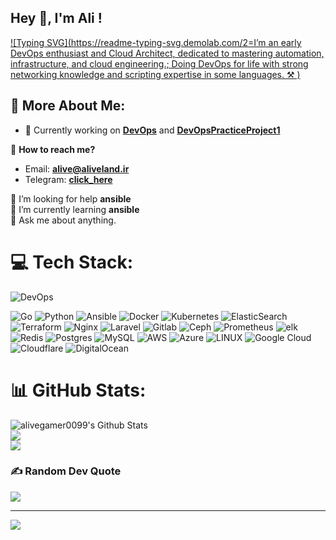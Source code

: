 ## Hey 👋, I'm Ali !
[![Typing SVG](https://readme-typing-svg.demolab.com/2=I’m an early DevOps enthusiast and Cloud Architect, dedicated to mastering automation, infrastructure, and cloud engineering.;
Doing DevOps for life with strong networking knowledge and scripting expertise in some languages. ⚒️ )](https://git.io/typing-svg)

## 💫  More About Me:

- 🔭 Currently working on **[DevOps](https://github.com/alivegamer0099/DevOps)** and **[DevOpsPracticeProject1](https://github.com/alivegamer0099/DevOps_PP1)**

 💬 **How to reach me?**
  - Email: **alive@aliveland.ir**
  - Telegram: **[click_here](https://t.me/itsalivee)**

🤝 I’m looking for help **ansible**<br>
🌱 I’m currently learning **ansible**<br>
💬 Ask me about anything.<br>

# 💻 Tech Stack:
![DevOps](https://img.shields.io/badge/devops-0A66C2?style=for-the-badge&amp;logo=devops&amp;logoColor=white)

![Go](https://img.shields.io/badge/go-%2300ADD8.svg?style=for-the-badge&logo=go&logoColor=white)
![Python](https://img.shields.io/badge/python-3670A0?style=for-the-badge&logo=python&logoColor=ffdd54)
![Ansible](https://img.shields.io/badge/ansible-%231A1918.svg?style=for-the-badge&logo=ansible&logoColor=white)
![Docker](https://img.shields.io/badge/docker-%230db7ed.svg?style=for-the-badge&logo=docker&logoColor=white)
![Kubernetes](https://img.shields.io/badge/kubernetes-%23326ce5.svg?style=for-the-badge&logo=kubernetes&logoColor=white)
![ElasticSearch](https://img.shields.io/badge/-ElasticSearch-005571?style=for-the-badge&logo=elasticsearch)
![Terraform](https://img.shields.io/badge/terraform-%235835CC.svg?style=for-the-badge&logo=terraform&logoColor=white)
![Nginx](https://img.shields.io/badge/nginx-%23009639.svg?style=for-the-badge&logo=nginx&logoColor=white)
![Laravel](https://img.shields.io/badge/laravel-%23FF2D20.svg?style=for-the-badge&logo=laravel&logoColor=white)
![Gitlab](https://img.shields.io/badge/Gitlab-%235835CC.svg?style=for-the-badge&amp;logo=gitlab&amp;logoColor=white)
![Ceph](https://img.shields.io/badge/Ceph-%23D42029?style=for-the-badge&amp;logo=Ceph&amp;logoColor=white)
![Prometheus](https://img.shields.io/badge/Prometheus-%23D42029?style=for-the-badge&amp;logo=Prometheus&amp;logoColor=white)
![elk](https://img.shields.io/badge/elk-%23009639.svg?style=for-the-badge&amp;logo=elk&amp;logoColor=white)
![Redis](https://img.shields.io/badge/redis-%23DD0031.svg?style=for-the-badge&logo=redis&logoColor=white)
![Postgres](https://img.shields.io/badge/postgres-%23316192.svg?style=for-the-badge&logo=postgresql&logoColor=white)
![MySQL](https://img.shields.io/badge/mysql-%2300f.svg?style=for-the-badge&logo=mysql&logoColor=white)
![AWS](https://img.shields.io/badge/AWS-%23FF9900.svg?style=for-the-badge&logo=amazon-aws&logoColor=white)
![Azure](https://img.shields.io/badge/azure-%230072C6.svg?style=for-the-badge&logo=azure-devops&logoColor=white)
![LINUX](https://img.shields.io/badge/Linux-FCC624?style=for-the-badge&logo=linux&logoColor=black)
![Google Cloud](https://img.shields.io/badge/Google%20Cloud-%234285F4.svg?style=for-the-badge&logo=google-cloud&logoColor=white)
![Cloudflare](https://img.shields.io/badge/Cloudflare-F38020?style=for-the-badge&logo=Cloudflare&logoColor=white)
![DigitalOcean](https://img.shields.io/badge/DigitalOcean-%230167ff.svg?style=for-the-badge&logo=digitalOcean&logoColor=white)


# 📊 GitHub Stats:
<img align="center" src="https://github-readme-stats.vercel.app/api?username=alivegamer0099&include_all_commits=true&count_private=true&show_icons=true&line_height=20&title_color=7A7ADB&icon_color=2234AE&text_color=D3D3D3&bg_color=0,000000,130F40" alt="alivegamer0099's Github Stats"><br>
![](https://github-readme-streak-stats.herokuapp.com/?user=alivegamer0099&theme=dark&hide_border=true)<br>
![](https://github-readme-stats.vercel.app/api/top-langs/?username=alivegamer0099&theme=dark&include_all_commits=true&count_private=true&layout=compact)

### ✍️ Random Dev Quote
![](https://quotes-github-readme.vercel.app/api?type=horizontal&theme=radical)

---
[![](https://visitcount.itsvg.in/api?id=alivegamer0099&icon=0&color=0)](https://visitcount.itsvg.in)
